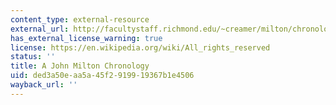 ```yaml
---
content_type: external-resource
external_url: http://facultystaff.richmond.edu/~creamer/milton/chronology.html
has_external_license_warning: true
license: https://en.wikipedia.org/wiki/All_rights_reserved
status: ''
title: A John Milton Chronology
uid: ded3a50e-aa5a-45f2-9199-19367b1e4506
wayback_url: ''
---
```

